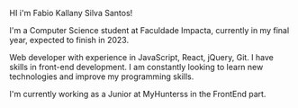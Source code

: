 HI i'm Fabio Kallany Silva Santos!

I'm a Computer Science student at Faculdade Impacta, currently in my final year, expected to finish in 2023.

Web developer with experience in JavaScript, React, jQuery, Git. I have skills in front-end development. I am constantly looking to learn new technologies and improve my programming skills.

I'm currently working as a Junior at MyHunterss in the FrontEnd part.
